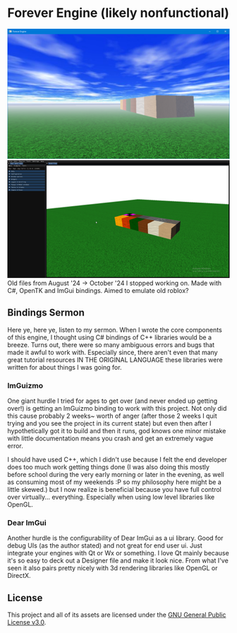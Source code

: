 # Forever Engine (likely nonfunctional)
![Image](./preview.png)
![Image2](./preview2.png)
Old files from August '24 -> October '24 I stopped working on. Made with C#, OpenTK and ImGui bindings. Aimed to emulate old roblox?

## Bindings Sermon

Here ye, here ye, listen to my sermon. When I wrote the core components of this engine, I thought using C# bindings of C++ libraries would be a breeze. Turns out, there were so many ambiguous errors and bugs that made it awful to work with. Especially since, there aren't even that many great tutorial resources IN THE ORIGINAL LANGUAGE these libraries were written for about things I was going for.

### ImGuizmo

One giant hurdle I tried for ages to get over (and never ended up getting over!) is getting an ImGuizmo binding to work with this project. Not only did this cause probably 2 weeks~ worth of anger (after those 2 weeks I quit trying and you see the project in its current state) but even then after I hypothetically got it to build and then it runs, god knows one minor mistake with little documentation means you crash and get an extremely vague error.

I should have used C++, which I didn't use because I felt the end developer does too much work getting things done (I was also doing this mostly before school during the very early morning or later in the evening, as well as consuming most of my weekends :P so my philosophy here might be a little skewed.) but I now realize is beneficial because you have full control over virtually... everything. Especially when using low level libraries like OpenGL.

### Dear ImGui

Another hurdle is the configurability of Dear ImGui as a ui library. Good for debug UIs (as the author stated) and not great for end user ui. Just integrate your engines with Qt or Wx or something. I love Qt mainly because it's so easy to deck out a Designer file and make it look nice. From what I've seen it also pairs pretty nicely with 3d rendering libraries like OpenGL or DirectX. 

## License 
This project and all of its assets are licensed under the [GNU General Public License v3.0](https://github.com/harnessyourhopes/Forever-Engine/blob/main/LICENSE).

